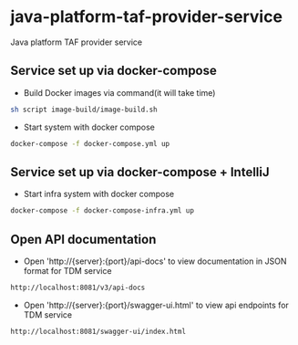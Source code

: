 # java-platform-taf-provider-service
Java platform TAF provider service

## Service set up via docker-compose
- Build Docker images via command(it will take time)
```bash
sh script image-build/image-build.sh
```
- Start system with docker compose
```bash
docker-compose -f docker-compose.yml up
```
## Service set up via docker-compose + IntelliJ
- Start infra system with docker compose
```bash
docker-compose -f docker-compose-infra.yml up
```

## Open API documentation
- Open 'http://{server}:{port}/api-docs' to view documentation in JSON format for TDM service
```bash
http://localhost:8081/v3/api-docs
```
- Open 'http://{server}:{port}/swagger-ui.html' to view api endpoints for TDM service
```bash
http://localhost:8081/swagger-ui/index.html
```
